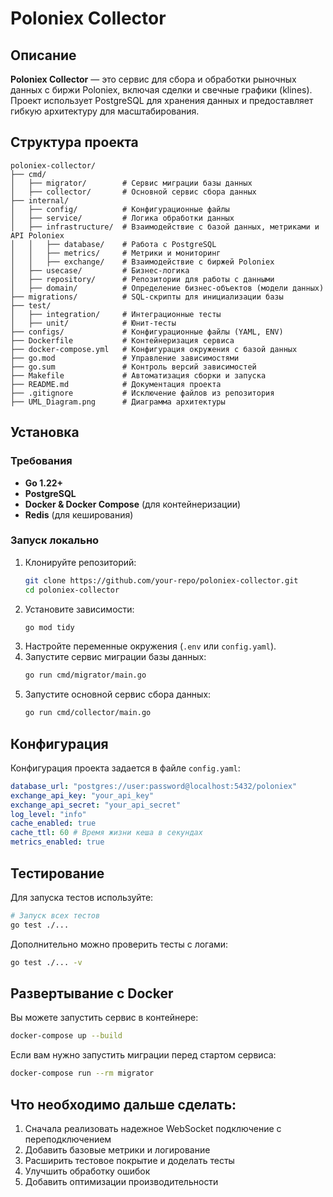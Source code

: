 # Poloniex Collector

## Описание
**Poloniex Collector** — это сервис для сбора и обработки рыночных данных с биржи Poloniex, включая сделки и свечные графики (klines). Проект использует PostgreSQL для хранения данных и предоставляет гибкую архитектуру для масштабирования.

## Структура проекта
```
poloniex-collector/
├── cmd/
│   ├── migrator/        # Сервис миграции базы данных
│   ├── collector/       # Основной сервис сбора данных
├── internal/
│   ├── config/          # Конфигурационные файлы
│   ├── service/         # Логика обработки данных
│   ├── infrastructure/  # Взаимодействие с базой данных, метриками и API Poloniex
│   │   ├── database/    # Работа с PostgreSQL
│   │   ├── metrics/     # Метрики и мониторинг
│   │   ├── exchange/    # Взаимодействие с биржей Poloniex
│   ├── usecase/         # Бизнес-логика
│   ├── repository/      # Репозитории для работы с данными
│   ├── domain/          # Определение бизнес-объектов (модели данных)
├── migrations/          # SQL-скрипты для инициализации базы
├── test/
│   ├── integration/     # Интеграционные тесты
│   ├── unit/            # Юнит-тесты
├── configs/             # Конфигурационные файлы (YAML, ENV)
├── Dockerfile           # Контейнеризация сервиса
├── docker-compose.yml   # Конфигурация окружения с базой данных
├── go.mod               # Управление зависимостями
├── go.sum               # Контроль версий зависимостей
├── Makefile             # Автоматизация сборки и запуска
├── README.md            # Документация проекта
├── .gitignore           # Исключение файлов из репозитория
├── UML_Diagram.png      # Диаграмма архитектуры
```

## Установка

### Требования
- **Go 1.22+**
- **PostgreSQL**
- **Docker & Docker Compose** (для контейнеризации)
- **Redis** (для кеширования)

### Запуск локально
1. Клонируйте репозиторий:
   ```sh
   git clone https://github.com/your-repo/poloniex-collector.git
   cd poloniex-collector
   ```
2. Установите зависимости:
   ```sh
   go mod tidy
   ```
3. Настройте переменные окружения (`.env` или `config.yaml`).
4. Запустите сервис миграции базы данных:
   ```sh
   go run cmd/migrator/main.go
   ```
5. Запустите основной сервис сбора данных:
   ```sh
   go run cmd/collector/main.go
   ```

## Конфигурация
Конфигурация проекта задается в файле `config.yaml`:
```yaml
database_url: "postgres://user:password@localhost:5432/poloniex"
exchange_api_key: "your_api_key"
exchange_api_secret: "your_api_secret"
log_level: "info"
cache_enabled: true
cache_ttl: 60 # Время жизни кеша в секундах
metrics_enabled: true
```

## Тестирование
Для запуска тестов используйте:
```sh
# Запуск всех тестов
go test ./...
```

Дополнительно можно проверить тесты с логами:
```sh
go test ./... -v
```

## Развертывание с Docker
Вы можете запустить сервис в контейнере:
```sh
docker-compose up --build
```

Если вам нужно запустить миграции перед стартом сервиса:
```sh
docker-compose run --rm migrator
```

## Что необходимо дальше сделать:
1. Сначала реализовать надежное WebSocket подключение с переподключением
2. Добавить базовые метрики и логирование
3. Расширить тестовое покрытие и доделать тесты
4. Улучшить обработку ошибок
5. Добавить оптимизации производительности

